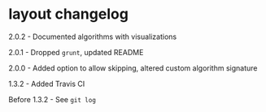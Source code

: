 # layout changelog
2.0.2 - Documented algorithms with visualizations

2.0.1 - Dropped `grunt`, updated README

2.0.0 - Added option to allow skipping, altered custom algorithm signature

1.3.2 - Added Travis CI

Before 1.3.2 - See `git log`
